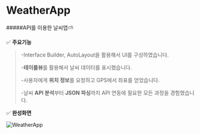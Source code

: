 # WeatherApp

#####API를 이용한 날씨앱⛅️



✅ **주요기능**

> -Interface Builder, AutoLayout을 활용해서 UI를 구성하였습니다.
>
> -**테이를뷰**를 활용해서 날씨 데이터를 표시했습니다.
>
> -사용자에게 **위치 정보**를 요청하고 GPS에서 좌표를 얻었습니다.
>
> -날씨 **API 분석**부터 **JSON 파싱**까지 API 연동에 필요한 모든 과정을 경험했습니다.





✅ **완성화면**

![WeatherApp](/Volumes/Transcend/chasuyeon/WeatherApp/image/WeatherApp.gif)

